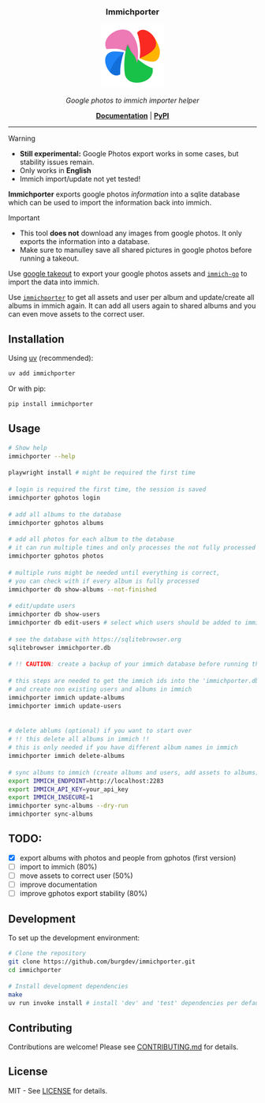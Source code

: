 <h3 align="center"><b>Immichporter</b></h3>
<p align="center">
  <a href="https://burgdev.github.io/immichporter"><img src="https://raw.githubusercontent.com/burgdev/immichporter/refs/heads/main/assets/logo/logo.svg" alt="Immichporter" width="128" /></a>
</p>
<p align="center">
    <em>Google photos to immich importer helper</em>
</p>
<p align="center">
    <b><a href="https://burgdev.github.io/immichporter">Documentation</a></b>
    | <b><a href="https://pypi.org/project/immichporter">PyPI</a></b>
</p>

---


> [!WARNING]
> * **Still experimental:** Google Photos export works in some cases, but stability issues remain.
> * Only works in **English**
> * Immich import/update not yet tested!


**Immichporter** exports google photos *information* into a sqlite database which can be used to import the information back into immich.

> [!IMPORTANT]
> * This tool **does not** download any images from google photos. It only exports the information into a database.
> * Make sure to manulley save all shared pictures in google photos before running a takeout.

<!-- # --8<-- [start:readme_index] <!-- -->

Use [google takeout](https://takeout.google.com) to export your google photos assets and [`immich-go`](https://github.com/simulot/immich-go) to import the data into immich.

Use [`immichporter`](https://github.com/burgdev/immichporter) to get all assets and user per album and update/create all albums in immich again.
It can add all users again to shared albums and you can even move assets to the correct user.

## Installation

Using [uv](https://github.com/astral-sh/uv) (recommended):
```bash
uv add immichporter
```

Or with pip:
```bash
pip install immichporter
```


## Usage

```bash
# Show help
immichporter --help

playwright install # might be required the first time

# login is required the first time, the session is saved
immichporter gphotos login

# add all albums to the database
immichporter gphotos albums

# add all photos for each album to the database
# it can run multiple times and only processes the not fully processed albums again
immichporter gphotos photos

# multiple runs might be needed until everything is correct,
# you can check with if every album is fully processed
immichporter db show-albums --not-finished

# edit/update users
immichporter db show-users
immichporter db edit-users # select which users should be added to immich

# see the database with https://sqlitebrowser.org
sqlitebrowser immichporter.db

# !! CAUTION: create a backup of your immich database before running this commands !!

# this steps are needed to get the immich ids into the 'immichporter.db' sqlite database
# and create non existing users and albums in immich
immichporter immich update-albums
immichporter immich update-users


# delete ablums (optional) if you want to start over
# !! this delete all albums in immich !!
# this is only needed if you have different album names in immich
immichporter immich delete-albums

# sync albums to immich (create albums and users, add assets to albums)
export IMMICH_ENDPOINT=http://localhost:2283
export IMMICH_API_KEY=your_api_key
export IMMICH_INSECURE=1
immichporter sync-albums --dry-run  
immichporter sync-albums
```

## TODO:

* [x] export albums with photos and people from gphotos (first version)
* [ ] import to immich (80%)
* [ ] move assets to correct user (50%)
* [ ] improve documentation
* [ ] improve gphotos export stability (80%)

<!-- # --8<-- [end:readme_index] <!-- -->

<!--
## Documentation

For complete documentation, including API reference and advanced usage, please visit the [documentation site](https://burgdev.github.io/immichporter/docu/).
-->

<!-- # --8<-- [start:readme_development] <!-- -->
## Development

To set up the development environment:

```bash
# Clone the repository
git clone https://github.com/burgdev/immichporter.git
cd immichporter

# Install development dependencies
make
uv run invoke install # install 'dev' and 'test' dependencies per default, use --all to install all dependencies
```
<!-- # --8<-- [end:readme_development] <!-- -->

## Contributing

Contributions are welcome! Please see [CONTRIBUTING.md](CONTRIBUTING.md) for details.

## License

MIT - See [LICENSE](LICENSE) for details.
